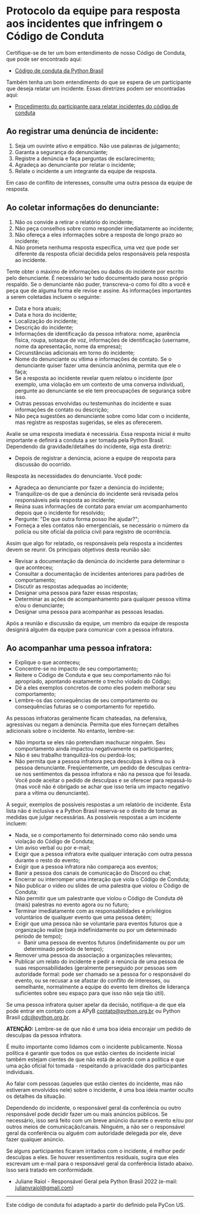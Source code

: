# Protocolo da equipe para resposta aos incidentes que infringem o Código de Conduta

Certifique-se de ter um bom entendimento de nosso Código de Conduta, que pode ser encontrado aqui:

- [Código de conduta da Python Brasil](https://python.org.br/cdc/)
  
Também tenha um bom entendimento do que se espera de um participante que deseja relatar um incidente. Essas diretrizes podem ser encontradas aqui:

- [Procedimento do participante para relatar incidentes do código de conduta]()

## Ao registrar uma denúncia de incidente:
1. Seja um ouvinte ativo e empático. Não use palavras de julgamento;
2. Garanta a segurança do denunciante;
3. Registre a denúncia e faça perguntas de esclarecimento;
4. Agradeça ao denunciante por relatar o incidente;
5. Relate o incidente a um integrante da equipe de resposta.
   
Em caso de conflito de interesses, consulte uma outra pessoa da equipe de resposta.

## Ao coletar informações do denunciante:
1. Não os convide a retirar o relatório do incidente;
2. Não peça conselhos sobre como responder imediatamente ao incidente;
3. Não ofereça a eles informações sobre a resposta de longo prazo ao incidente;
4. Não prometa nenhuma resposta específica, uma vez que pode ser diferente da resposta oficial decidida pelos responsáveis ​​pela resposta ao incidente.
   
Tente obter o máximo de informações ou dados do incidente por escrito pelo denunciante. É necessário ter tudo documentado para nosso próprio respaldo. Se o denunciante não puder, transcreva-o como foi dito a você e peça que de alguma forma ele revise e assine. As informações importantes a serem coletadas incluem o seguinte:

- Data e hora atuais;
- Data e hora do incidente;
- Localização do incidente;
- Descrição do incidente;
- Informações de identificação da pessoa infratora: nome, aparência física, roupa, sotaque de voz, informações de identificação (username, nome da apresentação, nome da empresa);
- Circunstâncias adicionais em torno do incidente;
- Nome do denunciante ou vítima e informações de contato. Se o denunciante quiser fazer uma denúncia anônima, permita que ele o faça;
- Se a resposta ao incidente revelar quem relatou o incidente (por exemplo, uma violação em um contexto de uma conversa individual), pergunte ao denunciante se ele tem preocupações de segurança sobre isso.
- Outras pessoas envolvidas ou testemunhas do incidente e suas informações de contato ou descrição;
- Não peça sugestões ao denunciante sobre como lidar com o incidente, mas registre as respostas sugeridas, se eles as oferecerem.

Avalie se uma resposta imediata é necessária. Essa resposta inicial é muito importante e definirá a conduta a ser tomada pela Python Brasil. Dependendo da gravidade/detalhes do incidente, siga esta diretriz:

- Depois de registrar a denúncia, acione a equipe de resposta para discussão do ocorrido.
  
Resposta às necessidades do denunciante. Você pode:

- Agradeça ao denunciante por fazer a denúncia do incidente;
- Tranquilize-os de que a denúncia do incidente será revisada pelos responsáveis ​​pela resposta ao incidente;
- Reúna suas informações de contato para enviar um acompanhamento depois que o incidente for resolvido;
- Pergunte: "De que outra forma posso lhe ajudar?";
- Forneça a eles contatos não emergenciais, se necessário o número da polícia ou site oficial da polícia civil para registro de ocorrência. 

Assim que algo for relatado, os responsáveis ​​pela resposta a incidentes devem se reunir. Os principais objetivos desta reunião são:

- Revisar a documentação da denúncia do incidente para determinar o que aconteceu;
- Consultar a documentação de incidentes anteriores para padrões de comportamento;
- Discutir as respostas adequadas ao incidente;
- Designar uma pessoa para fazer essas respostas;
- Determinar as ações de acompanhamento para qualquer pessoa vítima e/ou o denunciante;
- Designar uma pessoa para acompanhar as pessoas lesadas.
  
Após a reunião e discussão da equipe, um membro da equipe de resposta designirá alguém da equipe para comunicar com a pessoa infratora.

## Ao acompanhar uma pessoa infratora:
- Explique o que aconteceu;
- Concentre-se no impacto de seu comportamento;
- Reitere o Código de Conduta e que seu comportamento não foi apropriado, apontando exatamente o trecho violado do Código;
- Dê a eles exemplos concretos de como eles podem melhorar seu comportamento;
- Lembre-os das consequências de seu comportamento ou consequências futuras se o comportamento for repetido.
  
As pessoas infratoras geralmente ficam chateadas, na defensiva, agressivas ou negam a denúncia. Permita que eles forneçam detalhes adicionais sobre o incidente. No entanto, lembre-se:

- Não importa se eles não pretendiam machucar ninguém. Seu comportamento ainda impactou negativamente os participantes;
- Não é seu trabalho tranquilizá-los ou perdoá-los;
- Não permita que a pessoa infratora peça desculpas à vítima ou à pessoa denunciante. Freqüentemente, um pedido de desculpas centra-se nos sentimentos da pessoa infratora e não na pessoa que foi lesada. Você pode aceitar o pedido de desculpas e se oferecer para repassá-lo (mas você não é obrigado se achar que isso teria um impacto negativo para a vítima ou denunciante).

A seguir, exemplos de possíveis respostas a um relatório de incidente. Esta lista não é inclusiva e a Python Brasil reserva-se o direito de tomar as medidas que julgar necessárias. As possíveis respostas a um incidente incluem:

- Nada, se o comportamento foi determinado como não sendo uma violação do Código de Conduta;
- Um aviso verbal ou por e-mail;
- Exigir que a pessoa infratora evite qualquer interação com outra pessoa durante o resto do evento;
- Exigir que a pessoa infratora não compareça aos eventos;
- Banir a pessoa dos canais de comunicação do Discord ou chat;
- Encerrar ou interromper uma interação que viola o Código de Conduta;
- Não publicar o vídeo ou slides de uma palestra que violou o Código de Conduta;
- Não permitir que um palestrante que violou o Código de Conduta dê (mais) palestras no evento agora ou no futuro;
- Terminar imediatamente com as responsabilidades e privilégios voluntários de qualquer evento que uma pessoa detém;
- Exigir que uma pessoa não se voluntarie para eventos futuros que a organização realize (seja indefinidamente ou por um determinado período de tempo);
  - Banir uma pessoa de eventos futuros (indefinidamente ou por um determinado período de tempo);
- Remover uma pessoa da associação a organizações relevantes;
- Publicar um relato do incidente e pedir a renúncia de uma pessoa de suas responsabilidades (geralmente perseguido por pessoas sem autoridade formal: pode ser chamado se a pessoa for o responsável do evento, ou se recusar a se afastar do conflito de interesses, ou semelhante, normalmente a equipe do evento tem direitos de liderança suficientes sobre seu espaço para que isso não seja tão útil).
  
Se uma pessoa infratora quiser apelar da decisão, notifique-a de que ela pode entrar em contato com a APyB contato@python.org.br ou Python Brasil cdc@python.org.br.

**ATENÇÃO:** Lembre-se de que não é uma boa ideia encorajar um pedido de desculpas da pessoa infratora.

É muito importante como lidamos com o incidente publicamente. Nossa política é garantir que todos os que estão cientes do incidente inicial também estejam cientes de que não está de acordo com a política e que uma ação oficial foi tomada - respeitando a privacidade dos participantes individuais. 

Ao falar com pessoas (aqueles que estão cientes do incidente, mas não estiveram envolvidos nele) sobre o incidente, é uma boa ideia manter oculto os detalhes da situação.

Dependendo do incidente, o responsável geral da conferência ou outro responsável pode decidir fazer um ou mais anúncios públicos. Se necessário, isso será feito com um breve anúncio durante o evento e/ou por outros meios de comunicação/canais. Ninguém, a não ser o responsável geral da conferência ou alguém com autoridade delegada por ele, deve fazer qualquer anúncio.

Se alguns participantes ficaram irritados com o incidente, é melhor pedir desculpas a eles. Se houver ressentimentos residuais, sugira que eles escrevam um e-mail para o responsável geral da conferência listado abaixo. Isso será tratado em conformidade.

- Juliane Raiol - Responsável Geral pela Python Brasil 2022 (e-mail: julianyraiol@gmail.com)

------------------------
Este código de conduta foi adaptado a partir do definido pela PyCon US.
